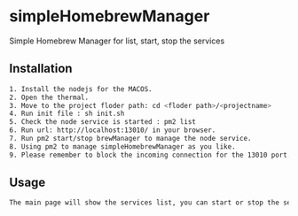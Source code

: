 # simpleHomebrewManager
Simple Homebrew Manager for list, start, stop the services


## Installation
```bash
1. Install the nodejs for the MACOS.
2. Open the thermal.
3. Move to the project floder path: cd <floder path>/<projectname>
4. Run init file : sh init.sh
5. Check the node service is started : pm2 list
6. Run url: http://localhost:13010/ in your browser.
7. Run pm2 start/stop brewManager to manage the node service.
8. Using pm2 to manage simpleHomebrewManager as you like.
9. Please remember to block the incoming connection for the 13010 port.
```

## Usage
```bash
The main page will show the services list, you can start or stop the service by UI now.
```
